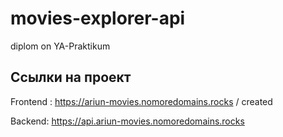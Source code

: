 # movies-explorer-api
diplom on YA-Praktikum

## Ссылки на проект

Frontend : https://ariun-movies.nomoredomains.rocks / created

Backend: https://api.ariun-movies.nomoredomains.rocks
